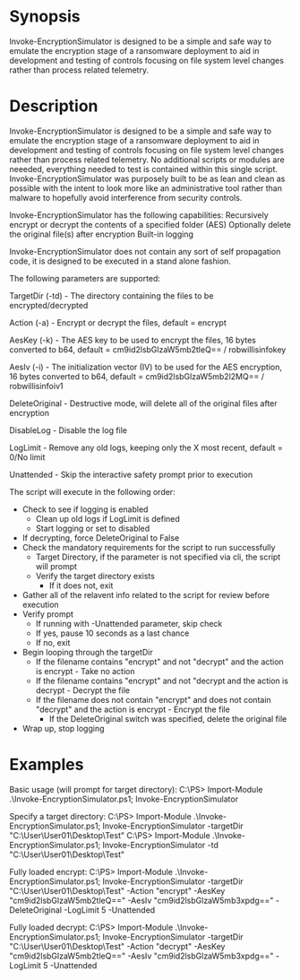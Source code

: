 # Synopsis
Invoke-EncryptionSimulator is designed to be a simple and safe way to emulate the encryption stage of a  ransomware deployment to aid in development and testing of controls focusing on file system level  changes rather than process related telemetry.

# Description
Invoke-EncryptionSimulator is designed to be a simple and safe way to emulate the encryption stage of a 
ransomware deployment to aid in development and testing of controls focusing on file system level 
changes rather than process related telemetry. No additional scripts or modules are neeeded, everything 
needed to test is contained within this single script. Invoke-EncryptionSimulator was purposely built to 
be as lean and clean as possible with the intent to look more like an administrative tool rather than 
malware to hopefully avoid interference from security controls.

Invoke-EncryptionSimulator has the following capabilities:
Recursively encrypt or decrypt the contents of a specified folder (AES)
Optionally delete the original file(s) after encryption
Built-in logging

Invoke-EncryptionSimulator does not contain any sort of self propagation code, it is designed to be executed
in a stand alone fashion.

The following parameters are supported:

TargetDir (-td) - The directory containing the files to be encrypted/decrypted

Action (-a) - Encrypt or decrypt the files, default = encrypt

AesKey (-k) - The AES key to be used to encrypt the files, 16 bytes converted to b64, default = cm9id2lsbGlzaW5mb2tleQ== / robwillisinfokey

AesIv (-i) - The initialization vector (IV) to be used for the AES encryption, 16 bytes converted to b64, default = cm9id2lsbGlzaW5mb2l2MQ== / robwillisinfoiv1

DeleteOriginal - Destructive mode, will delete all of the original files after encryption

DisableLog - Disable the log file

LogLimit - Remove any old logs, keeping only the X most recent, default = 0/No limit

Unattended - Skip the interactive safety prompt prior to execution


The script will execute in the following order:

- Check to see if logging is enabled
  - Clean up old logs if LogLimit is defined
  - Start logging or set to disabled 
- If decrypting, force DeleteOriginal to False
- Check the mandatory requirements for the script to run successfully
  - Target Directory, if the parameter is not specified via cli, the script will prompt
  - Verify the target directory exists
    - If it does not, exit
- Gather all of the relavent info related to the script for review before execution
- Verify prompt
  - If running with -Unattended parameter, skip check
  - If yes, pause 10 seconds as a last chance
  - If no, exit
- Begin looping through the targetDir
  - If the filename contains "encrypt" and not "decrypt" and the action is encrypt - Take no action
  - If the filename contains "encrypt" and not "decrypt and the action is decrypt - Decrypt the file
  - If the filename does not contain "encrypt" and does not contain "decrypt" and the action is encrypt - Encrypt the file
    - If the DeleteOriginal switch was specified, delete the original file
- Wrap up, stop logging

# Examples

Basic usage (will prompt for target directory):
C:\PS> Import-Module .\Invoke-EncryptionSimulator.ps1; Invoke-EncryptionSimulator

Specify a target directory:
C:\PS> Import-Module .\Invoke-EncryptionSimulator.ps1; Invoke-EncryptionSimulator -targetDir "C:\User\User01\Desktop\Test"
C:\PS> Import-Module .\Invoke-EncryptionSimulator.ps1; Invoke-EncryptionSimulator -td "C:\User\User01\Desktop\Test"

Fully loaded encrypt:
C:\PS> Import-Module .\Invoke-EncryptionSimulator.ps1; Invoke-EncryptionSimulator -targetDir "C:\User\User01\Desktop\Test" -Action "encrypt" -AesKey "cm9id2lsbGlzaW5mb2tleQ==" -AesIv "cm9id2lsbGlzaW5mb3xpdg==" -DeleteOriginal -LogLimit 5 -Unattended

Fully loaded decrypt:
C:\PS> Import-Module .\Invoke-EncryptionSimulator.ps1; Invoke-EncryptionSimulator -targetDir "C:\User\User01\Desktop\Test" -Action "decrypt" -AesKey "cm9id2lsbGlzaW5mb2tleQ==" -AesIv "cm9id2lsbGlzaW5mb3xpdg==" -LogLimit 5 -Unattended


